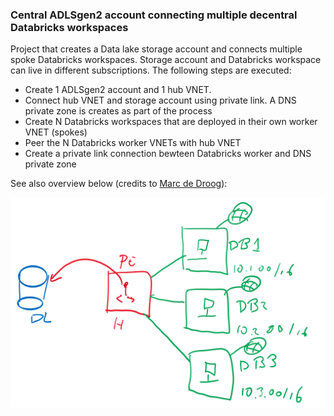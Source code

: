 ### Central ADLSgen2 account connecting multiple decentral Databricks workspaces
Project that creates a Data lake storage account and connects multiple spoke Databricks workspaces. Storage account and Databricks workspace can live in different subscriptions. The following steps are executed:

- Create 1 ADLSgen2 account and 1 hub VNET. 
- Connect hub VNET and storage account using private link. A DNS private zone is creates as part of the process
- Create N Databricks workspaces that are deployed in their own worker VNET (spokes)
- Peer the N Databricks worker VNETs with hub VNET
- Create a private link connection bewteen Databricks worker and DNS private zone

See also overview below (credits to [Marc de Droog](https://www.linkedin.com/in/marc-de-droog-776a94/)):

![Architecture](https://github.com/rebremer/blog-databrickshubspoke-git/blob/main/images/StorhubDatabricksspoke.png)
